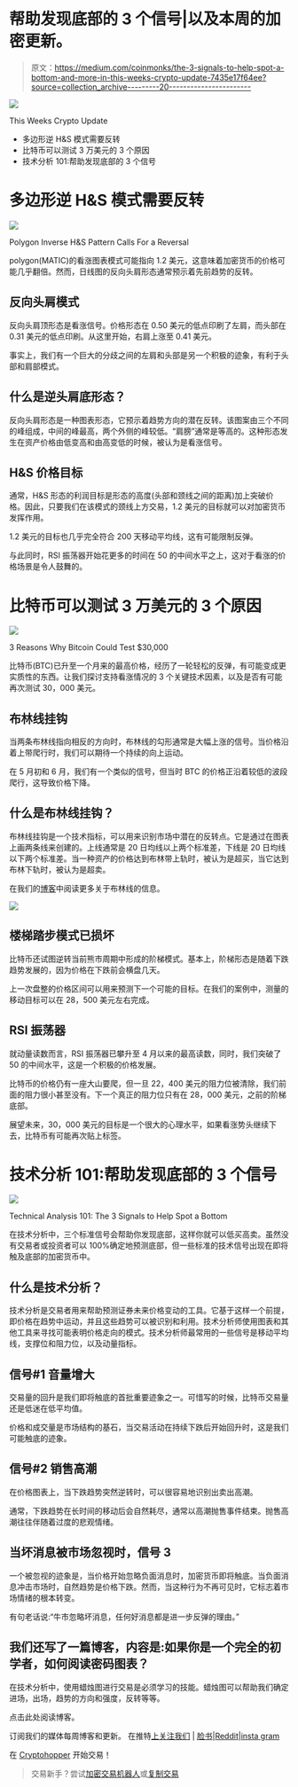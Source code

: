 # 帮助发现底部的 3 个信号|以及本周的加密更新。

> 原文：<https://medium.com/coinmonks/the-3-signals-to-help-spot-a-bottom-and-more-in-this-weeks-crypto-update-7435e17f64ee?source=collection_archive---------20----------------------->

![](img/b2a6e243e9f941cc8a15c60146821e9a.png)

This Weeks Crypto Update

*   多边形逆 H&S 模式需要反转
*   比特币可以测试 3 万美元的 3 个原因
*   技术分析 101:帮助发现底部的 3 个信号

# 多边形逆 H&S 模式需要反转

![](img/250e53ab594721c628ac00289885d23b.png)

Polygon Inverse H&S Pattern Calls For a Reversal

polygon(MATIC)的看涨图表模式可能指向 1.2 美元，这意味着加密货币的价格可能几乎翻倍。然而，日线图的反向头肩形态通常预示着先前趋势的反转。

## 反向头肩模式

反向头肩顶形态是看涨信号。价格形态在 0.50 美元的低点印刷了左肩，而头部在 0.31 美元的低点印刷。从这里开始，右肩上涨至 0.41 美元。

事实上，我们有一个巨大的分歧之间的左肩和头部是另一个积极的迹象，有利于头部和肩部模式。

## 什么是逆头肩底形态？

反向头肩形态是一种图表形态，它预示着趋势方向的潜在反转。该图案由三个不同的峰组成，中间的峰最高，两个外侧的峰较低。“肩膀”通常是等高的。这种形态发生在资产价格由低变高和由高变低的时候，被认为是看涨信号。

## H&S 价格目标

通常，H&S 形态的利润目标是形态的高度(头部和颈线之间的距离)加上突破价格。因此，只要我们在该模式的颈线上方交易，1.2 美元的目标就可以对加密货币发挥作用。

1.2 美元的目标也几乎完全符合 200 天移动平均线，这有可能限制反弹。

与此同时，RSI 振荡器开始花更多的时间在 50 的中间水平之上，这对于看涨的价格场景是令人鼓舞的。

# 比特币可以测试 3 万美元的 3 个原因

![](img/c02fdda25312be5ed041c15d4ba7edc4.png)

3 Reasons Why Bitcoin Could Test $30,000

比特币(BTC)已升至一个月来的最高价格，经历了一轮轻松的反弹，有可能变成更实质性的东西。让我们探讨支持看涨情况的 3 个关键技术因素，以及是否有可能再次测试 30，000 美元。

## 布林线挂钩

当两条布林线指向相反的方向时，布林线的勾形通常是大幅上涨的信号。当价格沿着上带爬行时，我们可以期待一个持续的向上运动。

在 5 月初和 6 月，我们有一个类似的信号，但当时 BTC 的价格正沿着较低的波段爬行，这导致价格下降。

## 什么是布林线挂钩？

布林线挂钩是一个技术指标，可以用来识别市场中潜在的反转点。它是通过在图表上画两条线来创建的。上线通常是 20 日均线以上两个标准差，下线是 20 日均线以下两个标准差。当一种资产的价格达到布林带上轨时，被认为是超买，当它达到布林下轨时，被认为是超卖。

在我们的[博客](https://www.cryptohopper.com/blog/4976-crypto-trading-101-identifying-the-trend-and-making-a-profit-with-bollinger-bands)中阅读更多关于布林线的信息。

![](img/ae7d805df057952c421395eabaad884c.png)

## 楼梯踏步模式已损坏

比特币还试图逆转当前熊市周期中形成的阶梯模式。基本上，阶梯形态是随着下跌趋势发展的，因为价格在下跌前会横盘几天。

上一次盘整的价格区间可以用来预测下一个可能的目标。在我们的案例中，测量的移动目标可以在 28，500 美元左右完成。

## RSI 振荡器

就动量读数而言，RSI 振荡器已攀升至 4 月以来的最高读数，同时，我们突破了 50 的中间水平，这是一个积极的价格发展。

比特币的价格仍有一座大山要爬，但一旦 22，400 美元的阻力位被清除，我们前面的阻力很小甚至没有。下一个真正的阻力位只有在 28，000 美元，之前的阶梯底部。

展望未来，30，000 美元的目标是一个很大的心理水平，如果看涨势头继续下去，比特币有可能再次贴上标签。

# 技术分析 101:帮助发现底部的 3 个信号

![](img/a9769cbfbd0fe0c950a24dc7be877cbf.png)

Technical Analysis 101: The 3 Signals to Help Spot a Bottom

在技术分析中，三个标准信号会帮助你发现底部，这样你就可以低买高卖。虽然没有交易者或投资者可以 100%确定地预测底部，但一些标准的技术信号出现在即将触及底部的加密货币中。

## 什么是技术分析？

技术分析是交易者用来帮助预测证券未来价格变动的工具。它基于这样一个前提，即价格在趋势中运动，并且这些趋势可以被识别和利用。技术分析师使用图表和其他工具来寻找可能表明价格走向的模式。技术分析师最常用的一些信号是移动平均线，支撑位和阻力位，以及动量指标。

## 信号#1 音量增大

交易量的回升是我们即将触底的首批重要迹象之一。可惜写的时候，比特币交易量还是低迷在低平均值。

价格和成交量是市场结构的基石，当交易活动在持续下跌后开始回升时，这是我们可能触底的迹象。

## 信号#2 销售高潮

在价格图表上，当下跌趋势突然逆转时，可以很容易地识别出卖出高潮。

通常，下跌趋势在长时间的移动后会自然耗尽，通常以高潮抛售事件结束。抛售高潮往往伴随着过度的悲观情绪。

## 当坏消息被市场忽视时，信号 3

一个被忽视的迹象是，当价格开始忽略负面消息时，加密货币即将触底。当负面消息冲击市场时，自然趋势是价格下跌。然而，当这种行为不再可见时，它标志着市场情绪的根本转变。

有句老话说:“牛市忽略坏消息，任何好消息都是进一步反弹的理由。”

## 我们还写了一篇博客，内容是:如果你是一个完全的初学者，如何阅读密码图表？

在技术分析中，使用蜡烛图进行交易是必须学习的技能。蜡烛图可以帮助我们确定进场，出场，趋势的方向和强度，反转等等。

点击此处阅读博客。

订阅我们的媒体每周博客和更新。
在推特[上关注我们](https://twitter.com/cryptohopper) | [脸书](https://www.facebook.com/cryptohopper)|[Reddit](https://www.reddit.com/r/CryptoHopper/)|[insta gram](https://www.instagram.com/cryptohopper/?hl=nl)

在 [Cryptohopper](https://www.cryptohopper.com/) 开始交易！

> 交易新手？尝试[加密交易机器人](/coinmonks/crypto-trading-bot-c2ffce8acb2a)或[复制交易](/coinmonks/top-10-crypto-copy-trading-platforms-for-beginners-d0c37c7d698c)